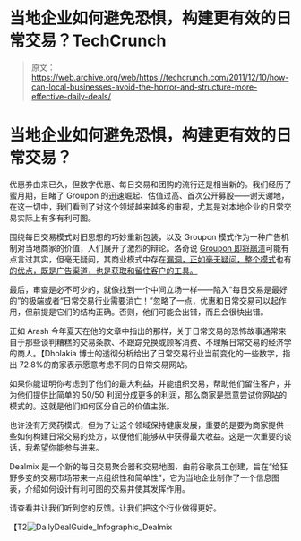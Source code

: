 # 当地企业如何避免恐惧，构建更有效的日常交易？TechCrunch

> 原文：<https://web.archive.org/web/https://techcrunch.com/2011/12/10/how-can-local-businesses-avoid-the-horror-and-structure-more-effective-daily-deals/>

# 当地企业如何避免恐惧，构建更有效的日常交易？

优惠券由来已久，但数字优惠、每日交易和团购的流行还是相当新的。我们经历了蜜月期，目睹了 Groupon 的迅速崛起、估值过高、首次公开募股——谢天谢地，在这一切中，我们看到了对这个领域越来越多的审视，尤其是对本地企业的日常交易实际上有多有利可图。

围绕每日交易模式对旧思想的巧妙重新包装，以及 Groupon 模式作为一种广告机制对当地商家的价值，人们展开了激烈的辩论。洛奇说 [Groupon 即将崩溃](https://web.archive.org/web/20221006164105/https://beta.techcrunch.com/2011/06/13/why-groupon-is-poised-for-collapse/)可能有点言过其实，但毫无疑问，其商业模式中存在[漏洞，正如毫无疑问，整个模式](https://web.archive.org/web/20221006164105/https://beta.techcrunch.com/2011/11/04/groupon-v-zynga-value-post-ipo/)也有[的优点，既是广告渠道，也是获取和留住客户的工具。](https://web.archive.org/web/20221006164105/https://beta.techcrunch.com/2011/06/25/stop-the-hate-daily-deals-arent-all-bad-and-heres-why/)

最后，审查是必不可少的，就像找到一个中间立场一样——陷入“每日交易是最好的”的极端或者“日常交易行业需要消亡！”忽略了一点，优惠和日常交易可以起作用，但前提是它们的结构正确。否则，他们可能会出错，而且会很快出错。

正如 Arash 今年夏天在他的文章中指出的那样，关于日常交易的恐怖故事通常来自于那些谈判糟糕的交易条款、不跟踪兑换或顾客消费、不理解日常交易的经济学的商人。【Dholakia 博士的透彻分析给出了日常交易行业当前变化的一些数字，指出 72.8%的商家表示愿意考虑不同的日常交易网站。

如果你能证明你考虑到了他们的最大利益，并能组织交易，帮助他们留住客户，并为他们提供比简单的 50/50 利润分成更多的利润，那么商家是愿意尝试你网站的模式的。这就是他们如何区分自己的价值主张。

也许没有万灵药模式，但为了让这个领域保持健康发展，重要的是要为商家提供一些如何构建日常交易的处方，以便他们能够从中获得最大收益。这是一次重要的谈话，我希望你能参与进来。

Dealmix 是一个新的每日交易聚合器和交易地图，由前谷歌员工创建，旨在“给狂野多变的交易市场带来一点组织性和简单性”，它为当地企业制作了一个信息图表，介绍如何设计有利可图的交易并使其发挥作用。

请查看并让我们听到您的反馈。让我们把这个行业做得更好。

【T2![](img/d1182b9a214c5f8a6e9a54f77098cfc1.png "DailyDealGuide_Infographic_Dealmix")